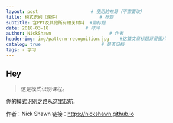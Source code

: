 ```yaml
---
layout: post                    # 使用的布局（不需要改）
title: 模式识别（课件）               # 标题 
subtitle: 含PPT及其他所有相关材料  #副标题
date: 2018-03-18              # 时间
author: NickShawn                      # 作者
header-img: img/pattern-recognition.jpg    #这篇文章标题背景图片
catalog: true                       # 是否归档
tags: - 学习
---
```


## Hey
>这是模式识别课程。

你的模式识别之路从这里起航.

作者：Nick Shawn
链接：https://nickshawn.github.io
